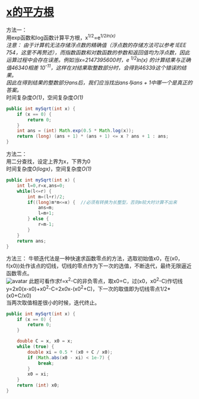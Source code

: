 # [x的平方根](https://leetcode-cn.com/problems/sqrtx/)

方法一：  
用exp函数和log函数计算平方根，x<sup>1/2</sup>=e<sup>1/2*ln(x)</sup>  
*注意： 由于计算机无法存储浮点数的精确值（浮点数的存储方法可以参考 IEEE 754，这里不再赘述），而指数函数和对数函数的参数和返回值均为浮点数，因此运算过程中会存在误差。例如当x=2147395600时，e <sup>1/2*ln(x)</sup> 的计算结果与正确值46340相差 10<sup>-11</sup>，这样在对结果取整数部分时，会得到46339这个错误的结果。  
因此在得到结果的整数部分ans后，我们应当找出ans与ans + 1中哪一个是真正的答案。*  
时间复杂度*O(1)*，空间复杂度*O(1)*

```java
public int mySqrt(int x) {
    if (x == 0) {
        return 0;
    }
    int ans = (int) Math.exp(0.5 * Math.log(x));
    return (long) (ans + 1) * (ans + 1) <= x ? ans + 1 : ans;
}
```

方法二：  
用二分查找，设定上界为x，下界为0  
时间复杂度*O(logx)*，空间复杂度*O(1)*

```java
public int mySqrt(int x) {
    int l=0,r=x,ans=0;
    while(l<=r) {
        int m=(l+r)/2;
        if((long)m*m<=x) {  //必须有转换为长整型，否则m较大时计算不出来
            ans=m;
            l=m+1;
        } else {
            r=m-1;
        }
    }
    return ans;
}
```

方法三：
牛顿迭代法是一种快速求函数零点的方法，选取初始值x0，在(x0，f(x0))处作该点的切线，切线的零点作为下一次的选值，不断迭代，最终无限逼近函数零点。  
![avatar](https://assets.leetcode-cn.com/solution-static/69/69_fig1.png)
此题可看作求f=x<sup>2</sup>-C的非负零点，取x0=C，过(x0，x0<sup>2</sup>-C)作切线y=2x0(x-x0)+x0<sup>2</sup>-C=2*x0*x-(x0<sup>2</sup>+C)，下一次的取值即为切线零点1/2*(x0+C/x0)  
当两次取值相差很小的时候，迭代终止。

```java
public int mySqrt(int x) {
    if (x == 0) {
        return 0;
    }

    double C = x, x0 = x;
    while (true) {
        double xi = 0.5 * (x0 + C / x0);
        if (Math.abs(x0 - xi) < 1e-7) {
            break;
        }
        x0 = xi;
    }
    return (int) x0;
}
```
